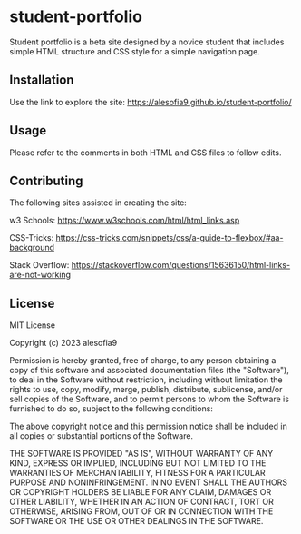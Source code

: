 # student-portfolio

Student portfolio is a beta site designed by a novice student that includes simple HTML structure and CSS style for a simple navigation page.

## Installation

Use the link to explore the site: https://alesofia9.github.io/student-portfolio/ 

## Usage

Please refer to the comments in both HTML and CSS files to follow edits.

## Contributing

The following sites assisted in creating the site:

w3 Schools: https://www.w3schools.com/html/html_links.asp

CSS-Tricks:
https://css-tricks.com/snippets/css/a-guide-to-flexbox/#aa-background

Stack Overflow:
https://stackoverflow.com/questions/15636150/html-links-are-not-working


## License

MIT License

Copyright (c) 2023 alesofia9

Permission is hereby granted, free of charge, to any person obtaining a copy of this software and associated documentation files (the "Software"), to deal in the Software without restriction, including without limitation the rights to use, copy, modify, merge, publish, distribute, sublicense, and/or sell copies of the Software, and to permit persons to whom the Software is furnished to do so, subject to the following conditions:

The above copyright notice and this permission notice shall be included in all copies or substantial portions of the Software.

THE SOFTWARE IS PROVIDED "AS IS", WITHOUT WARRANTY OF ANY KIND, EXPRESS OR IMPLIED, INCLUDING BUT NOT LIMITED TO THE WARRANTIES OF MERCHANTABILITY, FITNESS FOR A PARTICULAR PURPOSE AND NONINFRINGEMENT. IN NO EVENT SHALL THE AUTHORS OR COPYRIGHT HOLDERS BE LIABLE FOR ANY CLAIM, DAMAGES OR OTHER LIABILITY, WHETHER IN AN ACTION OF CONTRACT, TORT OR OTHERWISE, ARISING FROM, OUT OF OR IN CONNECTION WITH THE SOFTWARE OR THE USE OR OTHER DEALINGS IN THE SOFTWARE.
